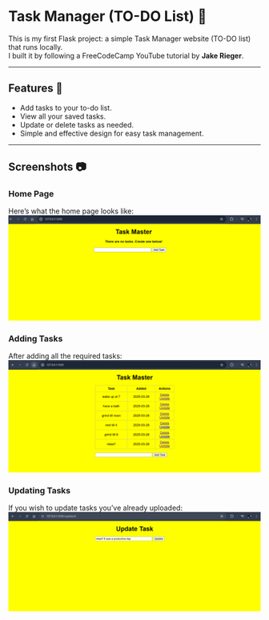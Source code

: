 # Task Manager (TO-DO List) 📝

This is my first Flask project: a simple Task Manager website (TO-DO list) that runs locally.  
I built it by following a FreeCodeCamp YouTube tutorial by **Jake Rieger**.

---

## Features 🚀
- Add tasks to your to-do list.
- View all your saved tasks.
- Update or delete tasks as needed.
- Simple and effective design for easy task management.

---

## Screenshots 📷

### Home Page
Here’s what the home page looks like:  
![Home Page](pic_1.png)

### Adding Tasks
After adding all the required tasks:  
![Adding Tasks](pic_2.png)

### Updating Tasks
If you wish to update tasks you’ve already uploaded:  
![Updating Tasks](pic_3.png)
